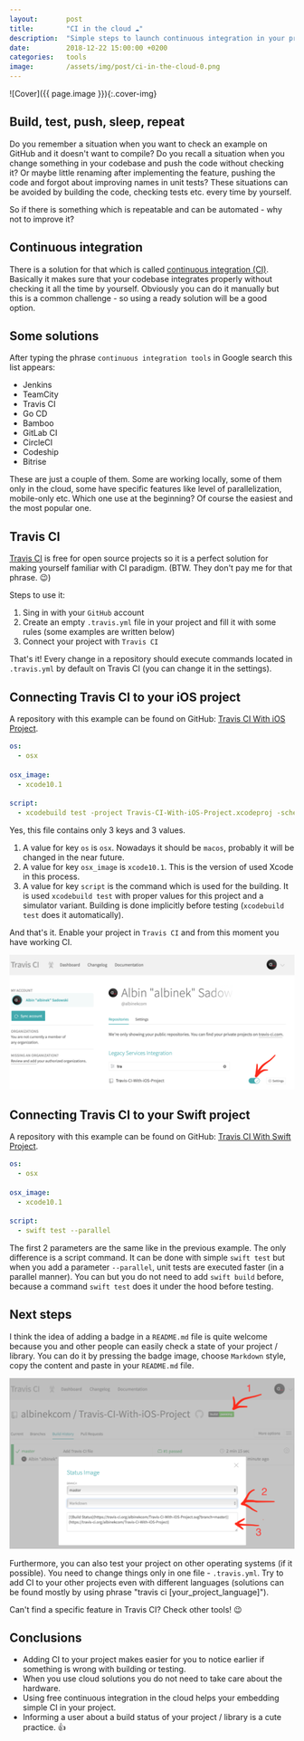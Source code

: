 ```yaml
---
layout:       post
title:        "CI in the cloud ☁️"
description:  "Simple steps to launch continuous integration in your project"
date:         2018-12-22 15:00:00 +0200
categories:   tools
image:        /assets/img/post/ci-in-the-cloud-0.png
---
```


![Cover]({{ page.image }}){:.cover-img}

## Build, test, push, sleep, repeat

Do you remember a situation when you want to check an example on GitHub and it doesn't want to compile? Do you recall a situation when you change something in your codebase and push the code without checking it? Or maybe little renaming after implementing the feature, pushing the code and forgot about improving names in unit tests? These situations can be avoided by building the code, checking tests etc. every time by yourself.

So if there is something which is repeatable and can be automated - why not to improve it?

## Continuous integration

There is a solution for that which is called [continuous integration (CI)](https://en.wikipedia.org/wiki/Continuous_integration). Basically it makes sure that your codebase integrates properly without checking it all the time by yourself. Obviously you can do it manually but this is a common challenge - so using a ready solution will be a good option.

## Some solutions

After typing the phrase `continuous integration tools` in Google search this list appears:

- Jenkins
- TeamCity
- Travis CI
- Go CD
- Bamboo
- GitLab CI
- CircleCI
- Codeship
- Bitrise

These are just a couple of them. Some are working locally, some of them only in the cloud, some have specific features like level of parallelization, mobile-only etc. Which one use at the beginning? Of course the easiest and the most popular one.

## Travis CI

[Travis CI](https://travis-ci.org) is free for open source projects so it is a perfect solution for making yourself familiar with CI paradigm. (BTW. They don't pay me for that phrase. 😉)

Steps to use it:

1. Sing in with your `GitHub` account
2. Create an empty `.travis.yml` file in your project and fill it with some rules (some examples are written below)
3. Connect your project with `Travis CI`

That's it! Every change in a repository should execute commands located in `.travis.yml` by default on Travis CI (you can change it in the settings).

## Connecting Travis CI to your iOS project

A repository with this example can be found on GitHub: [Travis CI With iOS Project](https://github.com/albinekcom/Travis-CI-With-iOS-Project).

```yaml
os:
  - osx

osx_image:
  - xcode10.1

script:
  - xcodebuild test -project Travis-CI-With-iOS-Project.xcodeproj -scheme Travis-CI-With-iOS-Project -destination "platform=iOS Simulator,name=iPhone XS"
```

Yes, this file contains only 3 keys and 3 values.

1. A value for key `os` is `osx`. Nowadays it should be `macos`, probably it will be changed in the near future.
2. A value for key `osx_image` is `xcode10.1`. This is the version of used Xcode in this process.
3. A value for key `script` is the command which is used for the building. It is used `xcodebuild test` with proper values for this project and a simulator variant. Building is done implicitly before testing (`xcodebuild test` does it automatically).

And that's it. Enable your project in `Travis CI` and from this moment you have working CI.

![Adding a project to Travis CI](/assets/img/post/ci-in-the-cloud-1.png)

## Connecting Travis CI to your Swift project

A repository with this example can be found on GitHub: [Travis CI With Swift Project](https://github.com/albinekcom/Travis-CI-With-Swift-Project).

```yaml
os:
  - osx

osx_image:
  - xcode10.1

script:
  - swift test --parallel
```

The first 2 parameters are the same like in the previous example. The only difference is a script command. It can be done with simple `swift test` but when you add a parameter `--parallel`, unit tests are executed faster (in a parallel manner). You can but you do not need to add `swift build` before, because a command `swift test` does it under the hood before testing.

## Next steps

I think the idea of adding a badge in a `README.md` file is quite welcome because you and other people can easily check a state of your project / library. You can do it by pressing the badge image, choose `Markdown` style, copy the content and paste in your `README.md` file.

![Adding a badge to README file](/assets/img/post/ci-in-the-cloud-2.png)

Furthermore, you can also test your project on other operating systems (if it possible).  You need to change things only in one file - `.travis.yml`. Try to add CI to your other projects even with different languages (solutions can be found mostly by using phrase "travis ci [your_project_language]").

Can't find a specific feature in Travis CI? Check other tools! 😉

## Conclusions

- Adding CI to your project makes easier for you to notice earlier if something is wrong with building or testing.
- When you use cloud solutions you do not need to take care about the hardware.
- Using free continuous integration in the cloud helps your embedding simple CI in your project.
- Informing a user about a build status of your project / library is a cute practice. 👍
